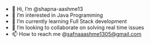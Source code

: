 - 👋 Hi, I’m @shapna-aashme13
- 👀 I’m interested in Java Programming
- 🌱 I’m currently learning Full Stack development
- 💞️ I’m looking to collaborate on solving real time issues
- 📫 How to reach me @safnaaashme1305@gmail.com

<!---
shapna-aashme13/shapna-aashme13 is a ✨ special ✨ repository because its `README.md` (this file) appears on your GitHub profile.
You can click the Preview link to take a look at your changes.
--->
